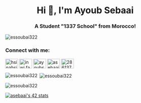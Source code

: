 <h1 align="center">Hi 👋, I'm Ayoub Sebaai</h1>
<h3 align="center">A Student "1337 School" from Morocco!</h3>

<p align="left"> <img src="https://komarev.com/ghpvc/?username=essoubai322&label=Profile%20views&color=0e75b6&style=flat" alt="essoubai322" /> </p>

<h3 align="left">Connect with me:</h3>
<p align="left">
<a href="https://twitter.com/hsinahsina8" target="blank"><img align="center" src="https://raw.githubusercontent.com/rahuldkjain/github-profile-readme-generator/master/src/images/icons/Social/twitter.svg" alt="hsinahsina8" height="30" width="40" /></a>
<a href="https://fb.com/inwi.fabor" target="blank"><img align="center" src="https://raw.githubusercontent.com/rahuldkjain/github-profile-readme-generator/master/src/images/icons/Social/facebook.svg" alt="inwi.fabor" height="30" width="40" /></a>
<a href="https://instagram.com/ayoubsbaia" target="blank"><img align="center" src="https://raw.githubusercontent.com/rahuldkjain/github-profile-readme-generator/master/src/images/icons/Social/instagram.svg" alt="ayoubsbaia" height="30" width="40" /></a>
<a href="https://www.leetcode.com/asebaai" target="blank"><img align="center" src="https://raw.githubusercontent.com/rahuldkjain/github-profile-readme-generator/master/src/images/icons/Social/leet-code.svg" alt="asebaai" height="30" width="40" /></a>
<a href="https://discord.gg/286137008718348288" target="blank"><img align="center" src="https://raw.githubusercontent.com/rahuldkjain/github-profile-readme-generator/master/src/images/icons/Social/discord.svg" alt="286137008718348288" height="30" width="40" /></a>
</p>

<p><img align="left" src="https://github-readme-stats.vercel.app/api/top-langs?username=essoubai322&show_icons=true&locale=en&layout=compact" alt="essoubai322" /></p>

<p>&nbsp;<img align="center" src="https://github-readme-stats.vercel.app/api?username=essoubai322&show_icons=true&locale=en" alt="essoubai322" /></p>

<p><img align="center" src="https://github-readme-streak-stats.herokuapp.com/?user=essoubai322&" alt="essoubai322" /></p>

<a href="https://github.com/oakoudad/badge42"><img src="https://badge.mediaplus.ma/greenbinary/asebaai" alt="asebaai's 42 stats" /></a>

